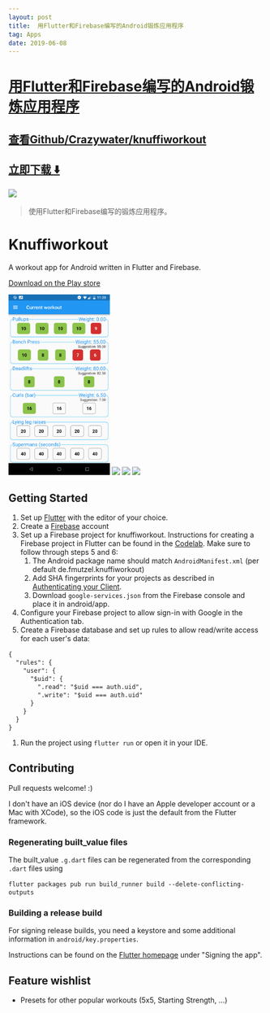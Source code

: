```yaml
---
layout: post
title:  用Flutter和Firebase编写的Android锻炼应用程序
tag: Apps
date: 2019-06-08
---
```


# [用Flutter和Firebase编写的Android锻炼应用程序 ](http://github.com/Crazywater/knuffiworkout) 



## [查看Github/Crazywater/knuffiworkout](http://github.com/Crazywater/knuffiworkout)
## [立即下载 ️⬇️ ](https://codeload.github.com/Crazywater/knuffiworkout/zip/master) 


 
![](https://flutterawesome.com/content/images/2019/03/Knuffiworkout.jpg)
 
>
> 使用Flutter和Firebase编写的锻炼应用程序。
>

 
# Knuffiworkout

A workout app for Android written in Flutter and Firebase.

[Download on the Play store](https://play.google.com/store/apps/details?id=de.fmutzel.knuffiworkout)

<img src="https://raw.githubusercontent.com/Crazywater/knuffiworkout/master/screenshots/current.png" width="200px"/> <img src="screenshots/exercises.png" width="200px"/> <img src="screenshots/past.png" width="200px"/> <img src="screenshots/progress.png" width="200px"/>

## Getting Started

1. Set up [Flutter](http://flutter.io) with the editor of your choice.
1. Create a [Firebase](http://firebase.google.com) account
1. Set up a Firebase project for knuffiworkout.
   Instructions for creating a Firebase project in Flutter can be found in the [Codelab](https://codelabs.developers.google.com/codelabs/flutter-firebase/#4).
   Make sure to follow through steps 5 and 6:
    1. The Android package name should match `AndroidManifest.xml` (per default de.fmutzel.knuffiworkout)
    1. Add SHA fingerprints for your projects as described in [Authenticating your Client](https://developers.google.com/android/guides/client-auth).
    1. Download `google-services.json` from the Firebase console and place it in android/app.
1. Configure your Firebase project to allow sign-in with Google in the Authentication tab.
1. Create a Firebase database and set up rules to allow read/write access for each user's data:
```
{
  "rules": {
    "user": {
      "$uid": {
        ".read": "$uid === auth.uid",
        ".write": "$uid === auth.uid"
      }
    }
  }
}
```
1. Run the project using `flutter run` or open it in your IDE.

## Contributing

Pull requests welcome! :)

I don't have an iOS device (nor do I have an Apple developer account or a Mac with XCode),
so the iOS code is just the default from the Flutter framework.

### Regenerating built_value files
The built_value `.g.dart` files can be regenerated from the corresponding `.dart` files using
```
flutter packages pub run build_runner build --delete-conflicting-outputs
```

### Building a release build
For signing release builds, you need a keystore and some additional information in `android/key.properties`.

Instructions can be found on the [Flutter homepage](https://flutter.io/android-release/) under "Signing the app".

## Feature wishlist
* Presets for other popular workouts (5x5, Starting Strength, ...)

